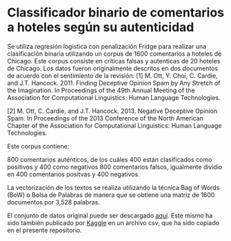 # Classificador binario de comentarios a hoteles según su autenticidad
Se utiliza regresión logistica con penalización Fridge para realizar una clasificación binaria utilizando un corpus de 1600 comentarios a hoteles de Chicago. 
Este corpus consiste en críticas falsas y autenticas de 20 hoteles de Chicago. Los datos fueron originalmente descritos en dos documentos de acuerdo con el sentimiento de la revisión:
[1] M. Ott, Y. Choi, C. Cardie, and J.T. Hancock. 2011. Finding Deceptive Opinion Spam by Any Stretch of the Imagination. In Proceedings of the 49th Annual Meeting of the Association for Computational Linguistics: Human Language Technologies.

[2] M. Ott, C. Cardie, and J.T. Hancock. 2013. Negative Deceptive Opinion Spam. In Proceedings of the 2013 Conference of the North American Chapter of the Association for Computational Linguistics: Human Language Technologies.

Este corpus contiene:

800 comentarios auténticos, de los cuáles 400 están clasificados como positivos y 400 como negativos
800 comentarios falsos, igualmente dividio en 400 comentarios positvas y 400 negativos.

La vectorización de los textos se realiza utilizando la técnica Bag of Words (BoW) o Bolsa de Palabras de manera que se obtiene una matriz de 1600 documentos por 3,528 palabras.

El conjunto de datos original puede ser descargado [aquí](https://myleott.com/op-spam.html). Este mismo ha sido también publicado por [Kaggle](https://www.kaggle.com/rtatman/deceptive-opinion-spam-corpus) en un archivo csv, que ha sido copiado en el presente repositorio.
